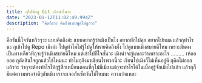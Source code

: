 ```yaml
---
title: กุไปนั่งดู Git เมิงทำไมวะ
date: "2023-01-12T11:02:49.994Z"
description: "คิดถึงวะ คิดถึงแบบพูดไม่ถูกวะ"
---
```


คือวันนี้ใจวันหวิวๆวะ แบบคิดถึงอ่ะ แบบอยากรู้ว่าเมิงเป็นไง อยากทักไปคุย อยากไปหมด แล้วกุทำไรนะ กุเข้าไปดู Repo เมิงอ่ะ ไปดูทำไมไม่รู้ไปดูให้หายคิดถึงมั้ง
ไปดูแบบเมิงสบายดีไหม เพราะมันคงเป็นทางเดียวที่กุจะรู้ว่าเมิงสบายดีไหม แต่เข้าไปก็ใจสั่นวะ เมิงน่าจะรู้แหละว่าเพราะอะไร ......... เห้อออออ กุตัดสินใจถูกแล้วใช่ไหมนะ ทำไมกุถึงมาเขียนไรพวกนี้วะ เขียนไปเมิงก็ไม่เห็นอยู่ดี กุคิดไม่ออกแล้ววะ ว่ากุจะต้องทำไรให้กุรู้สึกเหมือนตอนที่กุไม่มีเมิง
แต่กุจะทำไรได้ในเมื่อกุรู้จักเมิงไปแล้ว แล้วกุก็มีแต่ความทรงจำดีๆกับเมิง เราจะเจอกันซักวันใช่ไหมนะ ความว่าแหละ
